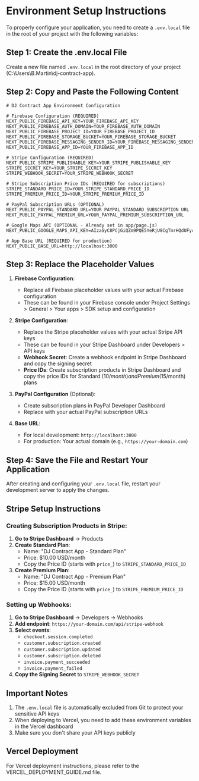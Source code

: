 # Environment Setup Instructions

To properly configure your application, you need to create a `.env.local` file in the root of your project with the following variables:

## Step 1: Create the .env.local File
Create a new file named `.env.local` in the root directory of your project (C:\Users\B.Martin\dj-contract-app).

## Step 2: Copy and Paste the Following Content

```
# DJ Contract App Environment Configuration

# Firebase Configuration (REQUIRED)
NEXT_PUBLIC_FIREBASE_API_KEY=YOUR_FIREBASE_API_KEY
NEXT_PUBLIC_FIREBASE_AUTH_DOMAIN=YOUR_FIREBASE_AUTH_DOMAIN
NEXT_PUBLIC_FIREBASE_PROJECT_ID=YOUR_FIREBASE_PROJECT_ID
NEXT_PUBLIC_FIREBASE_STORAGE_BUCKET=YOUR_FIREBASE_STORAGE_BUCKET
NEXT_PUBLIC_FIREBASE_MESSAGING_SENDER_ID=YOUR_FIREBASE_MESSAGING_SENDER_ID
NEXT_PUBLIC_FIREBASE_APP_ID=YOUR_FIREBASE_APP_ID

# Stripe Configuration (REQUIRED)
NEXT_PUBLIC_STRIPE_PUBLISHABLE_KEY=YOUR_STRIPE_PUBLISHABLE_KEY
STRIPE_SECRET_KEY=YOUR_STRIPE_SECRET_KEY
STRIPE_WEBHOOK_SECRET=YOUR_STRIPE_WEBHOOK_SECRET

# Stripe Subscription Price IDs (REQUIRED for subscriptions)
STRIPE_STANDARD_PRICE_ID=YOUR_STRIPE_STANDARD_PRICE_ID
STRIPE_PREMIUM_PRICE_ID=YOUR_STRIPE_PREMIUM_PRICE_ID

# PayPal Subscription URLs (OPTIONAL)
NEXT_PUBLIC_PAYPAL_STANDARD_URL=YOUR_PAYPAL_STANDARD_SUBSCRIPTION_URL
NEXT_PUBLIC_PAYPAL_PREMIUM_URL=YOUR_PAYPAL_PREMIUM_SUBSCRIPTION_URL

# Google Maps API (OPTIONAL - Already set in app/page.js)
NEXT_PUBLIC_GOOGLE_MAPS_API_KEY=AIzaSyC8PCjGiQZm9PQE5YeRjU8CgTmrHQdUFyc

# App Base URL (REQUIRED for production)
NEXT_PUBLIC_BASE_URL=http://localhost:3000
```

## Step 3: Replace the Placeholder Values

1. **Firebase Configuration**:
   - Replace all Firebase placeholder values with your actual Firebase configuration
   - These can be found in your Firebase console under Project Settings > General > Your apps > SDK setup and configuration

2. **Stripe Configuration**:
   - Replace the Stripe placeholder values with your actual Stripe API keys
   - These can be found in your Stripe Dashboard under Developers > API keys
   - **Webhook Secret**: Create a webhook endpoint in Stripe Dashboard and copy the signing secret
   - **Price IDs**: Create subscription products in Stripe Dashboard and copy the price IDs for Standard ($10/month) and Premium ($15/month) plans

3. **PayPal Configuration** (Optional):
   - Create subscription plans in PayPal Developer Dashboard
   - Replace with your actual PayPal subscription URLs

4. **Base URL**:
   - For local development: `http://localhost:3000`
   - For production: Your actual domain (e.g., `https://your-domain.com`)

## Step 4: Save the File and Restart Your Application

After creating and configuring your `.env.local` file, restart your development server to apply the changes.

## Stripe Setup Instructions

### Creating Subscription Products in Stripe:

1. **Go to Stripe Dashboard** → Products
2. **Create Standard Plan**:
   - Name: "DJ Contract App - Standard Plan"
   - Price: $10.00 USD/month
   - Copy the Price ID (starts with `price_`) to `STRIPE_STANDARD_PRICE_ID`
3. **Create Premium Plan**:
   - Name: "DJ Contract App - Premium Plan"  
   - Price: $15.00 USD/month
   - Copy the Price ID (starts with `price_`) to `STRIPE_PREMIUM_PRICE_ID`

### Setting up Webhooks:

1. **Go to Stripe Dashboard** → Developers → Webhooks
2. **Add endpoint**: `https://your-domain.com/api/stripe-webhook`
3. **Select events**:
   - `checkout.session.completed`
   - `customer.subscription.created`
   - `customer.subscription.updated`
   - `customer.subscription.deleted`
   - `invoice.payment_succeeded`
   - `invoice.payment_failed`
4. **Copy the Signing Secret** to `STRIPE_WEBHOOK_SECRET`

## Important Notes

1. The `.env.local` file is automatically excluded from Git to protect your sensitive API keys
2. When deploying to Vercel, you need to add these environment variables in the Vercel dashboard
3. Make sure you don't share your API keys publicly

## Vercel Deployment

For Vercel deployment instructions, please refer to the VERCEL_DEPLOYMENT_GUIDE.md file. 